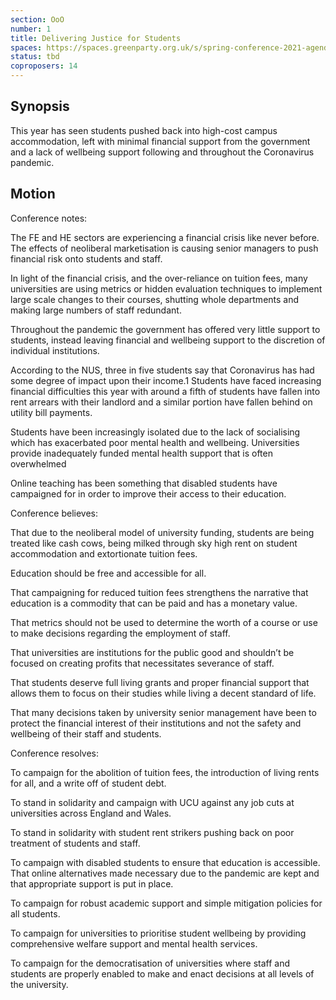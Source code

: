```yaml
---
section: OoO
number: 1
title: Delivering Justice for Students
spaces: https://spaces.greenparty.org.uk/s/spring-conference-2021-agenda-forum2/?contentId=78530
status: tbd
coproposers: 14
---
```

## Synopsis

This year has seen students pushed back into high-cost campus accommodation, left with minimal financial support from the government and a lack of wellbeing support following and throughout the Coronavirus pandemic.

## Motion

Conference notes:

The FE and HE sectors are experiencing a financial crisis like never before. The effects of neoliberal marketisation is causing senior managers to push financial risk onto students and staff.

In light of the financial crisis, and the over-reliance on tuition fees, many universities are using metrics or hidden evaluation techniques to implement large scale changes to their courses, shutting whole departments and making large numbers of staff redundant.

Throughout the pandemic the government has offered very little support to students, instead leaving financial and wellbeing support to the discretion of individual institutions.

According to the NUS, three in five students say that Coronavirus has had some degree of impact upon their income.1 Students have faced increasing financial difficulties this year with around a fifth of students have fallen into rent arrears with their landlord and a similar portion have fallen behind on utility bill payments.

Students have been increasingly isolated due to the lack of socialising which has exacerbated poor mental health and wellbeing. Universities provide inadequately funded mental health support that is often overwhelmed

Online teaching has been something that disabled students have campaigned for in order to improve their access to their education.

Conference believes:

That due to the neoliberal model of university funding, students are being treated like cash cows, being milked through sky high rent on student accommodation and extortionate tuition fees.

Education should be free and accessible for all.

That campaigning for reduced tuition fees strengthens the narrative that education is a commodity that can be paid and has a monetary value.

That metrics should not be used to determine the worth of a course or use to make decisions regarding the employment of staff.

That universities are institutions for the public good and shouldn’t be focused on creating profits that necessitates severance of staff.

That students deserve full living grants and proper financial support that allows them to focus on their studies while living a decent standard of life.

That many decisions taken by university senior management have been to protect the financial interest of their institutions and not the safety and wellbeing of their staff and students.

Conference resolves:

To campaign for the abolition of tuition fees, the introduction of living rents for all, and a write off of student debt.

To stand in solidarity and campaign with UCU against any job cuts at universities across England and Wales.

To stand in solidarity with student rent strikers pushing back on poor treatment of students and staff.

To campaign with disabled students to ensure that education is accessible. That online alternatives made necessary due to the pandemic are kept and that appropriate support is put in place.

To campaign for robust academic support and simple mitigation policies for all students.

To campaign for universities to prioritise student wellbeing by providing comprehensive welfare support and mental health services.

To campaign for the democratisation of universities where staff and students are properly enabled to make and enact decisions at all levels of the university.
